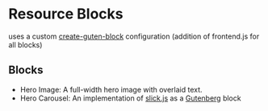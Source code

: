 # Resource Blocks

uses a custom [create-guten-block](https://github.com/ahmadawais/create-guten-block) configuration (addition of frontend.js for all blocks)

## Blocks

- Hero Image: A full-width hero image with overlaid text.
- Hero Carousel: An implementation of [slick.js](https://github.com/kenwheeler/slick/) as a [Gutenberg](https://github.com/WordPress/gutenberg) block
